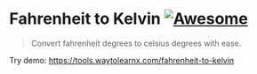 # Fahrenheit to Kelvin [![Awesome](https://cdn.rawgit.com/sindresorhus/awesome/d7305f38d29fed78fa85652e3a63e154dd8e8829/media/badge.svg)](https://github.com/sindresorhus/awesome)

>Convert fahrenheit degrees to celsius degrees with ease.

Try demo: https://tools.waytolearnx.com/fahrenheit-to-kelvin

